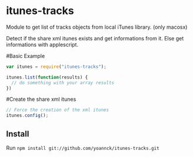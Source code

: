 # itunes-tracks

Module to get list of tracks objects from local iTunes library. (only macosx)

Detect if the share xml itunes exists and get informations from it. Else get informations with applescript.

#Basic Example

```javascript
var itunes = require("itunes-tracks");

itunes.list(function(results) {
  // do something with your array results
})
```

#Create the share xml itunes

```javascript
// Force the creation of the xml itunes
itunes.config();
```

## Install

Run `npm install git://github.com/yoannck/itunes-tracks.git`
